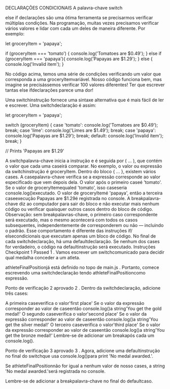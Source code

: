 DECLARAÇÕES CONDICIONAIS
A palavra-chave switch

else if declarações são uma ótima ferramenta se precisarmos verificar múltiplas condições. Na programação, muitas vezes precisamos verificar vários valores e lidar com cada um deles de maneira diferente. Por exemplo:

let groceryItem = 'papaya';

if (groceryItem === 'tomato') {
  console.log('Tomatoes are $0.49');
} else if (groceryItem === 'papaya'){
  console.log('Papayas are $1.29');
} else {
  console.log('Invalid item');
}

No código acima, temos uma série de condições verificando um valor que corresponda a uma groceryItemvariável. Nosso código funciona bem, mas imagine se precisássemos verificar 100 valores diferentes! Ter que escrever tantas else ifdeclarações parece uma dor!

Uma switchinstrução fornece uma sintaxe alternativa que é mais fácil de ler e escrever. Uma switchdeclaração é assim:

let groceryItem = 'papaya';

switch (groceryItem) {
  case 'tomato':
    console.log('Tomatoes are $0.49');
    break;
  case 'lime':
    console.log('Limes are $1.49');
    break;
  case 'papaya':
    console.log('Papayas are $1.29');
    break;
  default:
    console.log('Invalid item');
    break;
}

// Prints 'Papayas are $1.29'

A switchpalavra-chave inicia a instrução e é seguida por ( ... ), que contém o valor que cada uma caseirá comparar. No exemplo, o valor ou expressão da switchinstrução é groceryItem.
Dentro do bloco { ... }, existem vários cases. A casepalavra-chave verifica se a expressão corresponde ao valor especificado que vem depois dela. O valor após o primeiro caseé 'tomato'. Se o valor de groceryItemequaled 'tomato', isso caseseria console.log()executado.
O valor de groceryItemé 'papaya', então a terceira caseexecução Papayas are $1.29é registrada no console.
A breakpalavra-chave diz ao computador para sair do bloco e não executar mais nenhum código ou verificar quaisquer outros casos dentro do bloco de código. Observação: sem breakpalavras-chave, o primeiro caso correspondente será executado, mas o mesmo acontecerá com todos os casos subsequentes, independentemente de corresponderem ou não — incluindo o padrão. Esse comportamento é diferente das instruções if/ elsecondicionais que executam apenas um bloco de código.
No final de cada switchdeclaração, há uma defaultdeclaração. Se nenhum dos cases for verdadeiro, o código na defaultinstrução será executado.
Instruções
Checkpoint 1 Passed
1 .
Vamos escrever um switchcomunicado para decidir qual medalha conceder a um atleta.

athleteFinalPositionjá está definido no topo de main.js . Portanto, comece escrevendo uma switchdeclaração tendo athleteFinalPositioncomo expressão.

Ponto de verificação 2 aprovado
2 .
Dentro da switchdeclaração, adicione três cases:

A primeira caseverifica o valor'first place'
Se o valor da expressão corresponder ao valor de caseentão console.log()a string'You get the gold medal!'
O segundo caseverifica o valor'second place'
Se o valor da expressão corresponder ao valor de caseentão console.log()a string'You get the silver medal!'
O terceiro caseverifica o valor'third place'
Se o valor da expressão corresponder ao valor de caseentão console.log()a string'You get the bronze medal!'
Lembre-se de adicionar um breakapós cada um console.log().

Ponto de verificação 3 aprovado
3 .
Agora, adicione uma defaultinstrução no final do switchque usa console.log()para print 'No medal awarded.'.

Se athleteFinalPositionnão for igual a nenhum valor de nosso cases, a string 'No medal awarded.'será registrada no console.

Lembre-se de adicionar a breakpalavra-chave no final do defaultcaso.